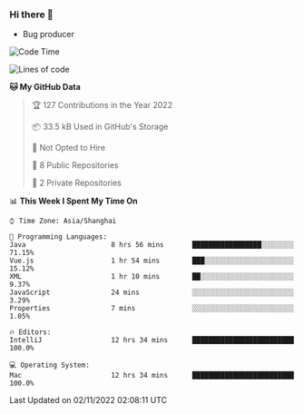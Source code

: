 ### Hi there 👋
* Bug producer
<!--START_SECTION:waka-->
![Code Time](http://img.shields.io/badge/Code%20Time-810%20hrs%2029%20mins-blue)

![Lines of code](https://img.shields.io/badge/From%20Hello%20World%20I%27ve%20Written-36%20Thousand%20lines%20of%20code-blue)

**🐱 My GitHub Data** 

> 🏆 127 Contributions in the Year 2022
 > 
> 📦 33.5 kB Used in GitHub's Storage 
 > 
> 🚫 Not Opted to Hire
 > 
> 📜 8 Public Repositories 
 > 
> 🔑 2 Private Repositories  
 > 
📊 **This Week I Spent My Time On** 

```text
⌚︎ Time Zone: Asia/Shanghai

💬 Programming Languages: 
Java                     8 hrs 56 mins       █████████████████░░░░░░░░   71.15% 
Vue.js                   1 hr 54 mins        ███░░░░░░░░░░░░░░░░░░░░░░   15.12% 
XML                      1 hr 10 mins        ██░░░░░░░░░░░░░░░░░░░░░░░   9.37% 
JavaScript               24 mins             ░░░░░░░░░░░░░░░░░░░░░░░░░   3.29% 
Properties               7 mins              ░░░░░░░░░░░░░░░░░░░░░░░░░   1.05%

🔥 Editors: 
IntelliJ                 12 hrs 34 mins      █████████████████████████   100.0%

💻 Operating System: 
Mac                      12 hrs 34 mins      █████████████████████████   100.0%

```


 Last Updated on 02/11/2022 02:08:11 UTC
<!--END_SECTION:waka-->
